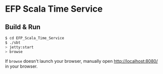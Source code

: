 # EFP Scala Time Service #

## Build & Run ##

```sh
$ cd EFP_Scala_Time_Service
$ ./sbt
> jetty:start
> browse
```

If `browse` doesn't launch your browser, manually open [http://localhost:8080/](http://localhost:8080/) in your browser.
